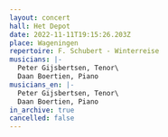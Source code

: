 ```yaml
---
layout: concert
hall: Het Depot
date: 2022-11-11T19:15:26.203Z
place: Wageningen
repertoire: F. Schubert - Winterreise
musicians: |-
  Peter Gijsbertsen, Tenor\
  Daan Boertien, Piano
musicians_en: |-
  Peter Gijsbertsen, Tenor\
  Daan Boertien, Piano
in_archive: true
cancelled: false
---
```

